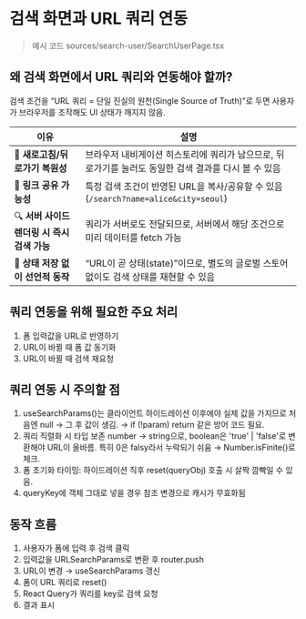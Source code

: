 # 검색 화면과 URL 쿼리 연동

> 예시 코드 sources/search-user/SearchUserPage.tsx

## 왜 검색 화면에서 URL 쿼리와 연동해야 할까?

검색 조건을 “URL 쿼리 = 단일 진실의 원천(Single Source of Truth)”로 두면 사용자가 브라우저를 조작해도 UI 상태가 깨지지 않음.

| 이유                                        | 설명                                                                                                 |
| ------------------------------------------- | ---------------------------------------------------------------------------------------------------- |
| 🔁 **새로고침/뒤로가기 복원성**             | 브라우저 내비게이션 히스토리에 쿼리가 남으므로, 뒤로가기를 눌러도 동일한 검색 결과를 다시 볼 수 있음 |
| 🔗 **링크 공유 가능성**                     | 특정 검색 조건이 반영된 URL을 복사/공유할 수 있음 (`/search?name=alice&city=seoul`)                  |
| 🔍 **서버 사이드 렌더링 시 즉시 검색 가능** | 쿼리가 서버로도 전달되므로, 서버에서 해당 조건으로 미리 데이터를 fetch 가능                          |
| 🧠 **상태 저장 없이 선언적 동작**           | “URL이 곧 상태(state)”이므로, 별도의 글로벌 스토어 없이도 검색 상태를 재현할 수 있음                 |

## 쿼리 연동을 위해 필요한 주요 처리

1. 폼 입력값을 URL로 반영하기
2. URL이 바뀔 때 폼 값 동기화
3. URL이 바뀔 때 검색 재요청

## 쿼리 연동 시 주의할 점

1. useSearchParams()는 클라이언트 하이드레이션 이후에야 실제 값을 가지므로 처음엔 null → 그 후 값이 생김. → if (!param) return 같은 방어 코드 필요.
2. 쿼리 직렬화 시 타입 보존 number → string으로, boolean은 'true' | 'false'로 변환해야 URL이 올바름. 특히 0은 falsy라서 누락되기 쉬움 → Number.isFinite()로 체크.
3. 폼 초기화 타이밍: 하이드레이션 직후 reset(queryObj) 호출 시 살짝 깜빡일 수 있음.
4. queryKey에 객체 그대로 넣을 경우 참조 변경으로 캐시가 무효화됨

## 동작 흐름

1. 사용자가 폼에 입력 후 검색 클릭
2. 입력값을 URLSearchParams로 변환 후 router.push
3. URL이 변경 → useSearchParams 갱신
4. 폼이 URL 쿼리로 reset()
5. React Query가 쿼리를 key로 검색 요청
6. 결과 표시
